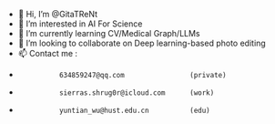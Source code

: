 - 👋 Hi, I’m @GitaTReNt
- 👀 I’m interested in AI For Science
- 🌱 I’m currently learning CV/Medical Graph/LLMs
- 💞️ I’m looking to collaborate on Deep learning-based photo editing
- 📫 Contact me :
-               634859247@qq.com                (private)
-               sierras.shrug0r@icloud.com      (work)
-               yuntian_wu@hust.edu.cn          (edu)

<!---
GitaTReNt/GitaTReNt is a ✨ special ✨ repository because its `README.md` (this file) appears on your GitHub profile.
You can click the Preview link to take a look at your changes.
--->
